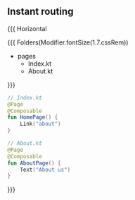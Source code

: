 ## Instant routing

{{{ Horizontal

{{{ Folders(Modifier.fontSize(1.7.cssRem))

* pages
  * Index.kt
  * About.kt

}}}

```kotlin
// Index.kt
@Page
@Composable
fun HomePage() {
    Link("about")
}
```

```kotlin
// About.kt
@Page
@Composable
fun AboutPage() {
    Text("About us")
}
```

}}}

<!-- TODO: Add animating example here -->
